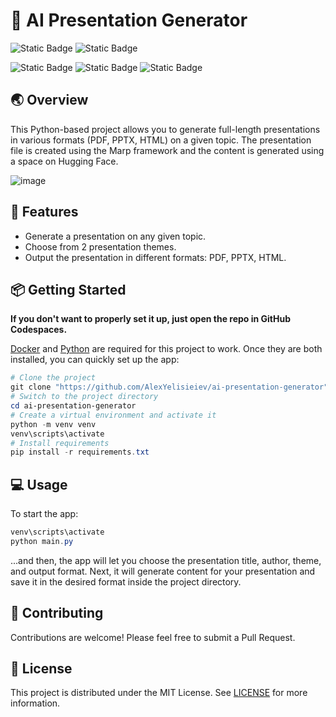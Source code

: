 # 📃 AI Presentation Generator

![Static Badge](https://img.shields.io/badge/Cloud--based-grey?style=for-the-badge&label=%E2%98%81&labelColor=informational) ![Static Badge](https://img.shields.io/badge/No_API_key_required-grey?style=for-the-badge&label=%F0%9F%94%91&labelColor=informational)

![Static Badge](https://img.shields.io/badge/python-blue?style=for-the-badge&logo=python&logoColor=blue&labelColor=white) ![Static Badge](https://img.shields.io/badge/marp-white?style=for-the-badge) ![Static Badge](https://img.shields.io/badge/docker-white?style=for-the-badge&logo=docker&labelColor=darkblue&logoColor=white)

## 🌏 Overview

This Python-based project allows you to generate full-length presentations in various formats (PDF, PPTX, HTML) on a given topic. The presentation file is created using the Marp framework and the content is generated using a space on Hugging Face.

![image](https://github.com/AlexYelisieiev/ai-presentation-generator/assets/62658287/02e24069-b270-4ebf-a3a7-7eb1dc0a12ba)

## 🌟 Features

- Generate a presentation on any given topic.
- Choose from 2 presentation themes.
- Output the presentation in different formats: PDF, PPTX, HTML.

## 📦 Getting Started

**If you don't want to properly set it up, just open the repo in GitHub Codespaces.**

[Docker](https://www.docker.com/products/docker-desktop/) and [Python](https://www.python.org/) are required for this project to work. Once they are both installed, you can quickly set up the app:

```powershell
# Clone the project
git clone "https://github.com/AlexYelisieiev/ai-presentation-generator"
# Switch to the project directory
cd ai-presentation-generator
# Create a virtual environment and activate it
python -m venv venv
venv\scripts\activate
# Install requirements
pip install -r requirements.txt
```

## 💻 Usage

To start the app:

```powershell
venv\scripts\activate
python main.py
```

...and then, the app will let you choose the presentation title, author, theme, and output format. Next, it will generate content for your presentation and save it in the desired format inside the project directory.

## 🤝 Contributing

Contributions are welcome! Please feel free to submit a Pull Request.

## 📄 License

This project is distributed under the MIT License. See [LICENSE](LICENSE) for more information.
